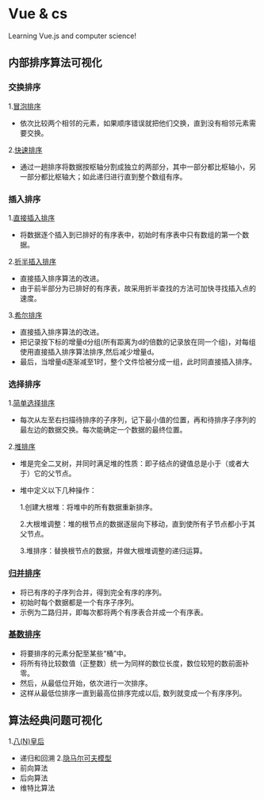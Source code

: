 # Vue & cs
Learning Vue.js and computer science!

## 内部排序算法可视化

### 交换排序
1.[冒泡排序](https://hummingg.github.io/Vue/BubbleSortVisualized.html)
  - 依次比较两个相邻的元素，如果顺序错误就把他们交换，直到没有相邻元素需要交换。
  
2.[快速排序](https://hummingg.github.io/Vue/QuickSortVisualized.html)
  - 通过一趟排序将数据按枢轴分割成独立的两部分，其中一部分都比枢轴小，另一部分都比枢轴大；如此递归进行直到整个数组有序。

### 插入排序
1.[直接插入排序](https://hummingg.github.io/Vue/InsertSortVisualized.html)
  - 将数据逐个插入到已排好的有序表中，初始时有序表中只有数组的第一个数据。
  
2.[折半插入排序](https://hummingg.github.io/Vue/BinaryInsertSortVisualized.html)
  - 直接插入排序算法的改进。
  - 由于前半部分为已排好的有序表，故采用折半查找的方法可加快寻找插入点的速度。
  
3.[希尔排序](https://hummingg.github.io/Vue/ShellSortVisualized.html)
  - 直接插入排序算法的改进。
  - 把记录按下标的增量d分组(所有距离为d的倍数的记录放在同一个组)，对每组使用直接插入排序算法排序,然后减少增量d。
  - 最后，当增量d逐渐减至1时，整个文件恰被分成一组，此时同直接插入排序。

### 选择排序
1.[简单选择排序](https://hummingg.github.io/Vue/SelectSortVisualized.html)
  - 每次从左至右扫描待排序的子序列，记下最小值的位置，再和待排序子序列的最左边的数据交换。每次能确定一个数据的最终位置。
  
2.[堆排序](https://hummingg.github.io/Vue/HeapSortVisualized.html)
  - 堆是完全二叉树，并同时满足堆的性质：即子结点的键值总是小于（或者大于）它的父节点。
  - 堆中定义以下几种操作：
  
    1.创建大根堆：将堆中的所有数据重新排序。
    
    2.大根堆调整：堆的根节点的数据逐层向下移动，直到使所有子节点都小于其父节点。
    
    3.堆排序：替换根节点的数据，并做大根堆调整的递归运算。

### [归并排序](https://hummingg.github.io/Vue/MergeSortVisualized.html)
  - 将已有序的子序列合并，得到完全有序的序列。
  - 初始时每个数据都是一个有序子序列。
  - 示例为二路归并，即每次都将两个有序表合并成一个有序表。
### [基数排序](https://hummingg.github.io/Vue/RadixSortVisualized.html)
  - 将要排序的元素分配至某些“桶”中。
  - 将所有待比较数值（正整数）统一为同样的数位长度，数位较短的数前面补零。
  - 然后，从最低位开始，依次进行一次排序。
  - 这样从最低位排序一直到最高位排序完成以后, 数列就变成一个有序序列。

## 算法经典问题可视化
1.[八(N)皇后](https://hummingg.github.io/Vue/Problems/QueensVisualized.html)
  - 递归和回溯
2.[隐马尔可夫模型](https://hummingg.github.io/Vue/Model/hmm.html)
  - 前向算法
  - 后向算法
  - 维特比算法
